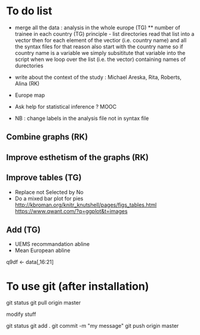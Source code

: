 # To do list

* merge all the data : analysis in the whole europe (TG)
** number of trainee in each country (TG)
 principle - list directories read that list into a vector then for each element of the vectior (i.e. country name) and all the syntax files for that reason also start with the country name so if country name is a variable we simply subsititute that variable into the script when we loop over the list (i.e. the vector) containing names of durectories

* write about the context of the study : Michael Areska, Rita, Roberts, Alina (RK)

* Europe map

* Ask help for statistical inference ? MOOC

* NB : change labels in the analysis file not in syntax file

## Combine graphs (RK)
## Improve esthetism of the graphs (RK)

## Improve tables (TG)
- Replace not Selected by No
- Do a mixed bar plot for pies
http://kbroman.org/knitr_knutshell/pages/figs_tables.html
https://www.qwant.com/?q=ggplot&t=images

## Add (TG)
- UEMS recommandation abline
- Mean European abline

q9df <- data[,16:21]

# To use git (after installation)
git status
git pull origin master

modify stuff

git status
git add .
git commit -m "my message"
git push origin master

